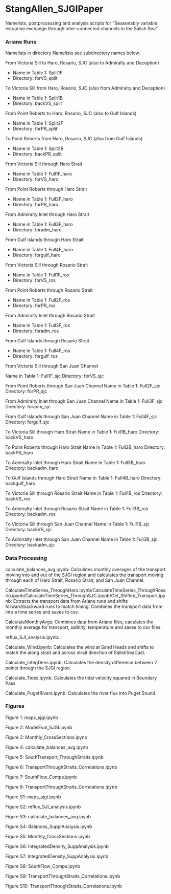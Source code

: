 # StangAllen_SJGIPaper

Namelists, postprocessing and analysis scripts for "Seasonably variable estuarine exchange through inter-connected channels in the Salish Sea"

### Ariane Runs ###

Namelists in directory Namelists see subdirectory names below.

From Victoria Sill to Haro, Rosario, SJC (also to Admiralty and Deception) 
   - Name in Table 1: Split1F
   - Directory: forVS_split

To Victoria Sill from Haro, Rosario, SJC (also from Admiralty and Deception)
   - Name in Table 1: Split1B
   - Directory: backVS_split

From Point Roberts to Haro, Rosario, SJC (also to Gulf Islands)
   - Name in Table 1: Split2F
   - Directory: forPR_split

To Point Roberts from Haro, Rosario, SJC (also from Gulf Islands)
   - Name in Table 1: Split2B
   - Directory: backPR_split

From Victoria Sill through Haro Strait
   - Name in Table 1: Full1F_haro
   - Directory: forVS_haro

From Point Roberts through Haro Strait
   - Name in Table 1: Full2F_haro
   - Directory: forPR_haro

From Admiralty Inlet through Haro Strait
   - Name in Table 1: Full3F_haro
   - Directory: foradm_haro

From Gulf Islands through Haro Strait
   - Name in Table 1: Full4F_haro
   - Directory: forgulf_haro

From Victoria Sill through Rosario Strait
   - Name in Table 1: Full1F_ros
   - Directory: forVS_ros

From Point Roberts through Rosario Strait
   - Name in Table 1: Full2F_ros
   - Directory: forPR_ros

From Admiralty Inlet through Rosario Strait
   - Name in Table 1: Full3F_ros
   - Directory: foradm_ros

From Gulf Islands through Rosario Strait
   - Name in Table 1: Full4F_ros
   - Directory: forgulf_ros

From Victoria Sill through San Juan Channel

   Name in Table 1: Full1F_sjc
   Directory: forVS_sjc

From Point Roberts through San Juan Channel
   Name in Table 1: Full2F_sjc
   Directory: forPR_sjc

From Admiralty Inlet through San Juan Channel
   Name in Table 1: Full3F_sjc
   Directory: foradm_sjc

From Gulf Islands through San Juan Channel
   Name in Table 1: Full4F_sjc
   Directory: forgulf_sjc

To Victoria Sill through Haro Strait
   Name in Table 1: Full1B_haro
   Directory: backVS_haro

To Point Roberts through Haro Strait
   Name in Table 1: Full2B_haro
   Directory: backPR_haro

To Admiralty Inlet through Haro Strait
   Name in Table 1: Full3B_haro
   Directory: backadm_haro

To Gulf Islands through Haro Strait
   Name in Table 1: Full4B_haro
   Directory: backgulf_haro

To Victoria Sill through Rosario Strait
   Name in Table 1: Full1B_ros
   Directory: backVS_ros

To Admiralty Inlet through Rosario Strait
   Name in Table 1: Full3B_ros
   Directory: backadm_ros

To Victoria Sill through San Juan Channel
   Name in Table 1: Full1B_sjc
   Directory: backVS_sjc

To Admiralty Inlet through San Juan Channel
   Name in Table 1: Full3B_sjc
   Directory: backadm_sjc

### Data Processing ###

calculate_balances_avg.ipynb: Calculates monthly averages of the transport moving into and out of the SJGI region and calculates the transport moving through each of Haro Strait, Rosario Strait, and San Juan Channel.

CalculateTimeSeries_ThroughHaro.ipynb/CalculateTimeSeries_ThroughRosario.ipynb/CalculateTimeSeries_ThroughSJC.ipynb/Get_Shifted_Transport.ipynb: Extracts the transport data from Ariane runs and shifts forward/backward runs to match timing. Combines the transport data from into a time series and saves to csv.

CalculateMonthlyAvgs: Combines data from Ariane files, caculates the monthly average for transport, salinity, temperature and saves to csv files.

reflux_SJI_analysis.ipynb:

Calculate_Wind.ipynb: Calculates the wind at Sand Heads and shifts to match the along strait and across strait direction of SalishSeaCast.

Calculate_IntegDens.ipynb: Calculates the density difference between 2 points through the SJGI region.

Calculate_Tides.ipynb: Calculates the tidal velocity squared in Boundary Pass.

Calculate_PugetRivers.ipynb: Calculates the river flux into Puget Sound.

### Figures ###

Figure 1: maps_sjgi.ipynb

Figure 2: ModelEval_SJGI.ipynb

Figure 3: Monthly_CrossSections.ipynb

Figure 4: calculate_balances_avg.ipynb

Figure 5: SouthTransport_ThroughStraits.ipynb

Figure 6: TransportThroughStraits_Correlations.ipynb

Figure 7: SouthFlow_Comps.ipynb

Figure 8: TransportThroughStraits_Correlations.ipynb

Figure S1: maps_sjgi.ipynb

Figure S2: reflux_SJI_analysis.ipynb

Figure S3: calculate_balances_avg.ipynb

Figure S4: Balances_SupplAnalysis.ipynb

Figure S5: Monthly_CrossSections.ipynb

Figure S6: IntegratedDensity_SuppAnalysis.ipynb

Figure S7: IntegratedDensity_SuppAnalysis.ipynb

Figure S8: SouthFlow_Comps.ipynb

Figure S9:  TransportThroughStraits_Correlations.ipynb

Figure S10: TransportThroughStraits_Correlations.ipynb